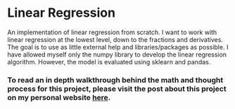 # Linear Regression
An implementation of linear regression from scratch. I want to work with linear regression at the lowest level, down to the fractions and derivatives.  
The goal is to use as little external help and libraries/packages as possible. I have allowed myself only the numpy library to develop the linear regression algorithm. However, the model is evaluated using sklearn and pandas.  
### To read an in depth walkthrough behind the math and thought process for this project, please visit the post about this project on my personal website [here](https://areel.notion.site/areel/Areel-Khan-afce4a483d8d4b658ef9418cbeb40435?p=3047b06da0c94656bb4a41f4df4b3be3).
